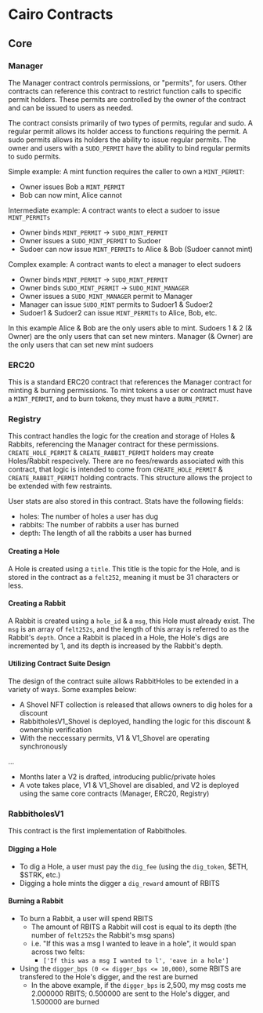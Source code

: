 # Cairo Contracts

## Core

### Manager

The Manager contract controls permissions, or "permits", for users. Other contracts can reference this contract to restrict function calls to specific permit holders. These permits are controlled by the owner of the contract and can be issued to users as needed.

The contract consists primarily of two types of permits, regular and sudo. A regular permit allows its holder access to functions requiring the permit. A sudo permits allows its holders the ability to issue regular permits. The owner and users with a `SUDO_PERMIT` have the ability to bind regular permits to sudo permits.

Simple example: A mint function requires the caller to own a `MINT_PERMIT`:

- Owner issues Bob a `MINT_PERMIT`
- Bob can now mint, Alice cannot

Intermediate example: A contract wants to elect a sudoer to issue `MINT_PERMITs`

- Owner binds `MINT_PERMIT` -> `SUDO_MINT_PERMIT`
- Owner issues a `SUDO_MINT_PERMIT` to Sudoer
- Sudoer can now issue `MINT_PERMITs` to Alice & Bob (Sudoer cannot mint)

Complex example: A contract wants to elect a manager to elect sudoers

- Owner binds `MINT_PERMIT` -> `SUDO_MINT_PERMIT`
- Owner binds `SUDO_MINT_PERMIT` -> `SUDO_MINT_MANAGER`
- Owner issues a `SUDO_MINT_MANAGER` permit to Manager
- Manager can issue `SUDO_MINT` permits to Sudoer1 & Sudoer2
- Sudoer1 & Sudoer2 can issue `MINT_PERMITs` to Alice, Bob, etc.

In this example Alice & Bob are the only users able to mint. Sudoers 1 & 2 (& Owner) are the only users that can set new minters. Manager (& Owner) are the only users that can set new mint sudoers

### ERC20

This is a standard ERC20 contract that references the Manager contract for minting & burning permissions. To mint tokens a user or contract must have a `MINT_PERMIT`, and to burn tokens, they must have a `BURN_PERMIT`.

### Registry

This contract handles the logic for the creation and storage of Holes & Rabbits, referencing the Manager contract for these permissions. `CREATE_HOLE_PERMIT` & `CREATE_RABBIT_PERMIT` holders may create Holes/Rabbit respecively. There are no fees/rewards associated with this contract, that logic is intended to come from `CREATE_HOLE_PERMIT` & `CREATE_RABBIT_PERMIT` holding contracts. This structure allows the project to be extended with few restraints.

User stats are also stored in this contract. Stats have the following fields:

- holes: The number of holes a user has dug
- rabbits: The number of rabbits a user has burned
- depth: The length of all the rabbits a user has burned

#### Creating a Hole

A Hole is created using a `title`. This title is the topic for the Hole, and is stored in the contract as a `felt252`, meaning it must be 31 characters or less.

#### Creating a Rabbit

A Rabbit is created using a `hole_id` & a `msg`, this Hole must already exist. The `msg` is an array of `felt252s`, and the length of this array is referred to as the Rabbit's `depth`. Once a Rabbit is placed in a Hole, the Hole's digs are incremented by 1, and its depth is increased by the Rabbit's depth.

#### Utilizing Contract Suite Design

The design of the contract suite allows RabbitHoles to be extended in a variety of ways. Some examples below:

- A Shovel NFT collection is released that allows owners to dig holes for a discount
- RabbitholesV1_Shovel is deployed, handling the logic for this discount & ownership verification
- With the neccessary permits, V1 & V1_Shovel are operating synchronously

...

- Months later a V2 is drafted, introducing public/private holes
- A vote takes place, V1 & V1_Shovel are disabled, and V2 is deployed using the same core contracts (Manager, ERC20, Registry)

### RabbitholesV1

This contract is the first implementation of Rabbitholes.

#### Digging a Hole

- To dig a Hole, a user must pay the `dig_fee` (using the `dig_token`, $ETH, $STRK, etc.)
- Digging a hole mints the digger a `dig_reward` amount of RBITS

#### Burning a Rabbit

- To burn a Rabbit, a user will spend RBITS
  - The amount of RBITS a Rabbit will cost is equal to its depth (the number of `felt252s` the Rabbit's msg spans)
  - i.e. "If this was a msg I wanted to leave in a hole", it would span across two felts:
    - `['If this was a msg I wanted to l', 'eave in a hole']`
- Using the `digger_bps (0 <= digger_bps <= 10,000)`, some RBITS are transfered to the Hole's digger, and the rest are burned
  - In the above example, if the `digger_bps` is 2,500, my msg costs me 2.000000 RBITS; 0.500000 are sent to the Hole's digger, and 1.500000 are burned
